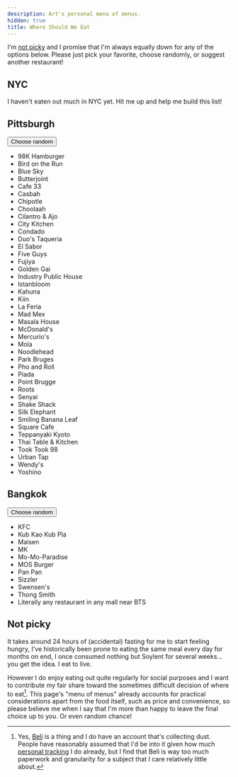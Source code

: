 ```yaml
---
description: Art's personal menu of menus.
hidden: true
title: Where Should We Eat
---
```


I'm [not picky](#not-picky) and I promise that I'm always equally down for any of the options below. Please just pick your favorite, choose randomly, or suggest another restaurant!

## NYC

I haven't eaten out much in NYC yet. Hit me up and help me build this list!

<h2 id="pittsburgh">Pittsburgh</h2>
<p><button>Choose random</button></p>
<ul>
  <li>98K Hamburger</li>
  <li>Bird on the Run</li>
  <li>Blue Sky</li>
  <li>Butterjoint</li>
  <li>Cafe 33</li>
  <li>Casbah</li>
  <li>Chipotle</li>
  <li>Choolaah</li>
  <li>Cilantro &amp; Ajo</li>
  <li>City Kitchen</li>
  <li>Condado</li>
  <li>Duo's Taqueria</li>
  <li>El Sabor</li>
  <li>Five Guys</li>
  <li>Fujiya</li>
  <li>Golden Gai</li>
  <li>Industry Public House</li>
  <li>Istanbloom</li>
  <li>Kahuna</li>
  <li>Kiin</li>
  <li>La Feria</li>
  <li>Mad Mex</li>
  <li>Masala House</li>
  <li>McDonald's</li>
  <li>Mercurio's</li>
  <li>Mola</li>
  <li>Noodlehead</li>
  <li>Park Bruges</li>
  <li>Pho and Roll</li>
  <li>Piada</li>
  <li>Point Brugge</li>
  <li>Roots</li>
  <li>Senyai</li>
  <li>Shake Shack</li>
  <li>Silk Elephant</li>
  <li>Smiling Banana Leaf</li>
  <li>Square Cafe</li>
  <li>Teppanyaki Kyoto</li>
  <li>Thai Table & Kitchen</li>
  <li>Took Took 98</li>
  <li>Urban Tap</li>
  <li>Wendy's</li>
  <li>Yoshino</li>
</ul>

<h2 id="bangkok">Bangkok</h2>
<p><button>Choose random</button></p>
<ul>
  <li>KFC</li>
  <li>Kub Kao Kub Pla</li>
  <li>Maisen</li>
  <li>MK</li>
  <li>Mo-Mo-Paradise</li>
  <li>MOS Burger</li>
  <li>Pan Pan</li>
  <li>Sizzler</li>
  <li>Swensen's</li>
  <li>Thong Smith</li>
  <li>Literally any restaurant in any mall near BTS</li>
</ul>

## Not picky

It takes around 24 hours of (accidental) fasting for me to start feeling hungry, I've historically been prone to eating the same meal every day for months on end, I once consumed nothing but Soylent for several weeks... you get the idea. I eat to live.

However I do enjoy eating out quite regularly for social purposes and I want to contribute my fair share toward the sometimes difficult decision of where to eat[^beli]. This page's "menu of menus" already accounts for practical considerations apart from the food itself, such as price and convenience, so please believe me when I say that I'm more than happy to leave the final choice up to you. Or even random chance!

[^beli]: Yes, [Beli](https://beliapp.com/) is a thing and I do have an account that's collecting dust. People have reasonably assumed that I'd be into it given how much [personal tracking](/ten-years-of-logging-my-life) I do already, but I find that Beli is way too much paperwork and granularity for a subject that I care relatively little about.

<!-- Some Duolingo company lore: I personally organized the office's daily dinner order for many years. Starting in 2014, I'd spend way too much time every evening trying to build consensus among the few employees who stuck around for dinner. By 2020, the system had evolved to reach its final form: a heavily automated voting spreadsheet used daily by dozens of employees ranging from interns to execs, a PagerDuty rotation of volunteers to submit and receive the online delivery orders, and a Slack bot for posting order status updates. -->

<script>
(() => {
  for (const $b of $$("main button")) {
    const city = $b.parentElement.previousElementSibling.textContent.trim();
    const $items = $b.parentElement.nextElementSibling.querySelectorAll("li");
    for (const $li of $items) {
      if ($li.textContent.length < 30) {
        $li.innerHTML = `<a href="https://www.google.com/maps/search/${encodeURIComponent(`${$li.textContent} ${city}`)}">${$li.innerHTML}</a>`;
      }
    }
    // https://stackoverflow.com/a/46545530
    const r = [...$items]
      .map($li => ({ restaurant: $li.textContent, key: Math.random() }))
      .sort((a, b) => a.key - b.key)
      .map(({ restaurant }) => restaurant)
    let i = 0;
    $b.addEventListener("click", () => window.alert(r[i++ % r.length]));
  }
})();
</script>
